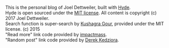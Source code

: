 This is the personal blog of Joel Dettweiler, built with [Hyde](http://hyde.getpoole.com/).  
Hyde is open sourced under the [MIT license](LICENSE.md). All content is copyright (c) 2017 Joel Dettweiler.  
Search function is super-search by [Kushagra Gour](http://kushagragour.in), provided under the MIT license. (c) 2015  
"Read more" link code provided by [impactmass](https://gist.github.com/impactmass/2395483091397c0a95e1).  
"Random post" link code provided by [Derek Kedziora](http://derek.com.ua/blog/linking-to-random-post-on-jekyll-blog).  
